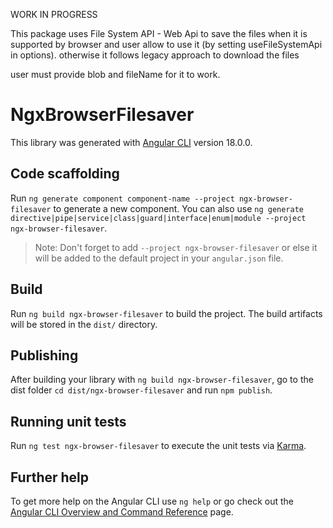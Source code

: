 WORK IN PROGRESS

This package uses File System API - Web Api to save the files when it is supported by browser and user allow to use it (by setting useFileSystemApi in options).
otherwise it follows legacy approach to download the files 

user must provide blob and fileName for it to work.















# NgxBrowserFilesaver

This library was generated with [Angular CLI](https://github.com/angular/angular-cli) version 18.0.0.

## Code scaffolding

Run `ng generate component component-name --project ngx-browser-filesaver` to generate a new component. You can also use `ng generate directive|pipe|service|class|guard|interface|enum|module --project ngx-browser-filesaver`.
> Note: Don't forget to add `--project ngx-browser-filesaver` or else it will be added to the default project in your `angular.json` file. 

## Build

Run `ng build ngx-browser-filesaver` to build the project. The build artifacts will be stored in the `dist/` directory.

## Publishing

After building your library with `ng build ngx-browser-filesaver`, go to the dist folder `cd dist/ngx-browser-filesaver` and run `npm publish`.

## Running unit tests

Run `ng test ngx-browser-filesaver` to execute the unit tests via [Karma](https://karma-runner.github.io).

## Further help

To get more help on the Angular CLI use `ng help` or go check out the [Angular CLI Overview and Command Reference](https://angular.dev/tools/cli) page.
